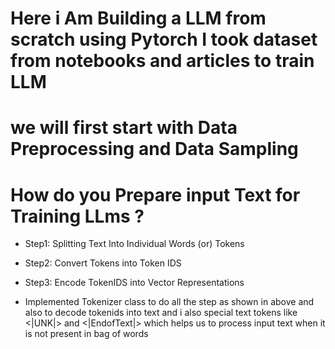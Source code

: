 # Here i Am Building a LLM from scratch using Pytorch I took dataset from notebooks and articles to train LLM

# we will first start with Data Preprocessing and Data Sampling 
 
 # How do you Prepare input Text for Training LLms ?
 * Step1: Splitting Text Into Individual Words (or) Tokens
 * Step2: Convert Tokens into Token IDS
 * Step3: Encode TokenIDS into Vector Representations

 * Implemented Tokenizer class to do all the step as shown in above and also to decode tokenids into text and i also special text tokens like <|UNK|> and <|EndofText|> which helps us to process input text when it is not present in bag of words
